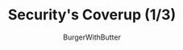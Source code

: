 ---
media: "images/rounds/round_2/security_coverup_1.png"
media_type: image
title: Security's Coverup (1/3)
author: [BurgerWithButter]
desc: Officer Jimmy Novach discovers a body and instructs Fiore Silvestri not to breathe a word of it.
---